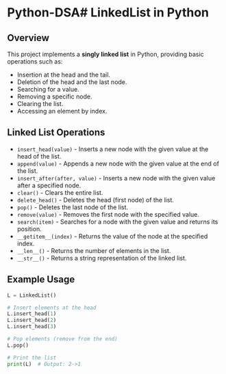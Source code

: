 # Python-DSA# LinkedList in Python

## Overview

This project implements a **singly linked list** in Python, providing basic operations such as:
- Insertion at the head and the tail.
- Deletion of the head and the last node.
- Searching for a value.
- Removing a specific node.
- Clearing the list.
- Accessing an element by index.

## Linked List Operations

- `insert_head(value)` - Inserts a new node with the given value at the head of the list.
- `append(value)` - Appends a new node with the given value at the end of the list.
- `insert_after(after, value)` - Inserts a new node with the given value after a specified node.
- `clear()` - Clears the entire list.
- `delete_head()` - Deletes the head (first node) of the list.
- `pop()` - Deletes the last node of the list.
- `remove(value)` - Removes the first node with the specified value.
- `search(item)` - Searches for a node with the given value and returns its position.
- `__getitem__(index)` - Returns the value of the node at the specified index.
- `__len__()` - Returns the number of elements in the list.
- `__str__()` - Returns a string representation of the linked list.

## Example Usage

```python
L = LinkedList()

# Insert elements at the head
L.insert_head(1)
L.insert_head(2)
L.insert_head(3)

# Pop elements (remove from the end)
L.pop()

# Print the list
print(L)  # Output: 2->1
